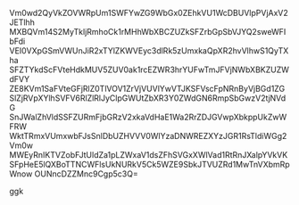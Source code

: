 Vm0wd2QyVkZOVWRpUm1SWFYwZG9WbGx0ZEhkVU1WcDBUVlpPVjAxV2JETlhh
MXBQVm14S2MyTkljRmhoCk1rMHhWbXBCZUZkSFZrbGpSbVJYQ2sweWFIbFdi
VEI0VXpGSmVWUnJiR2xTYlZKWVEyc3dlRk5zUmxkaQpXR2hvVlhwS1QyTXha
SFZTYkdScFVteHdkMUV5ZUV0ak1rcEZWR3hrYUFwTmJFVjNWbXBKZUZWdFVY
ZE8KVm1SaFVteGFjRlZ0TlVOV1ZrVjVUVlYwVTJKSFVscFpNRnByVjBGd1ZG
SlZjRVpXYlhSVFV6RlZlRlJyClpGWUtZbXR3Y0ZWdGN6RmpSbGwzV2tjNVdG
SnJWalZhVldSSFZURmFjbGRzV2xkaVdHaE1Wa2RrZDJGVwpXbkppUkZwWFRW
WktTRmxVUmxwbFJsSnlDbUZHVVV0WlYzaDNWREZXYzJGR1RsTldiWGg2Vm0w
MWEyRnIKTVZobFJtUldZa1pLZWxaV1dsZFhSVGxXWlVad1RtRnJXalpYVkVK
SFpHeE5lQXBoTTNCWFlsUkNURkV5Ck5WZE9SbkJTVUZRd1MwTnVXbmRpWnow
OUNncDZZMnc9Cgp5c3Q=

ggk